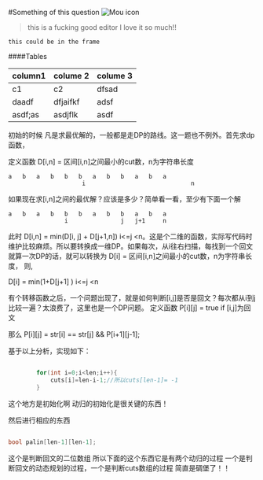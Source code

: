 #Something of this question
![Mou icon](http://25.io/mou/Mou_128.png)

>this is  a fucking good editor I love it so much!!  

	this could be in the frame
	
####Tables
	
column1 | colume 2 | colume 3
------- | -------- | --------
c1		  |		c2   |  dfsad
 daadf  |dfjaifkf|adsf
 asdf;as| asdjflk|asdf
 
 
 初始的时候
 凡是求最优解的，一般都是走DP的路线。这一题也不例外。首先求dp函数，

定义函数
D[i,n] = 区间[i,n]之间最小的cut数，n为字符串长度

    a   b   a   b   b   b   a   b   b   a   b   a
                         i                              n
如果现在求[i,n]之间的最优解？应该是多少？简单看一看，至少有下面一个解


    a   b   a   b   b   b   a   b   b   a   b   a
                    i               j   j+1  	n

此时  D[i,n] = min(D[i, j] + D[j+1,n])  i<=j <n。这是个二维的函数，实际写代码时维护比较麻烦。所以要转换成一维DP。如果每次，从i往右扫描，每找到一个回文就算一次DP的话，就可以转换为
D[i] = 区间[i,n]之间最小的cut数，n为字符串长度， 则,

D[i] = min(1+D[j+1] )    i<=j <n

有个转移函数之后，一个问题出现了，就是如何判断[i,j]是否是回文？每次都从i到j比较一遍？太浪费了，这里也是一个DP问题。
定义函数
P[i][j] = true if [i,j]为回文

那么
P[i][j] = str[i] == str[j] && P[i+1][j-1];

基于以上分析，实现如下：
 
```cpp

        for(int i=0;i<len;i++){
            cuts[i]=len-i-1;//所以cuts[len-1]= -1 
        }
```
这个地方是初始化啊 动归的初始化是很关键的东西！

然后进行相应的东西

```cpp

bool palin[len-1][len-1];
```
这个是判断回文的二位数组  所以下面的这个东西它是有两个动归的过程   一个是判断回文的动态规划的过程，一个是判断cuts数组的过程   简直是碉堡了！！

```cpp


```



